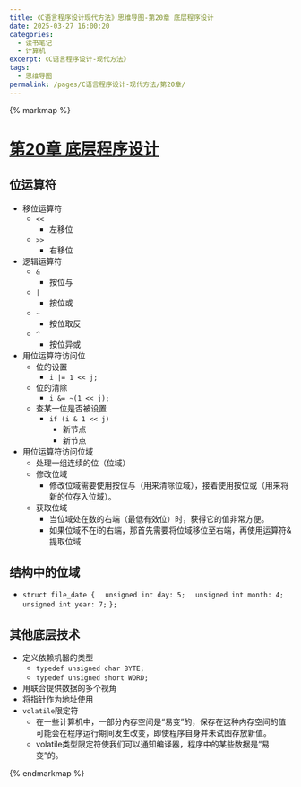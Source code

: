 ```yaml
---
title: 《C语言程序设计现代方法》思维导图-第20章 底层程序设计
date: 2025-03-27 16:00:20
categories:
  - 读书笔记
  - 计算机
excerpt: 《C语言程序设计-现代方法》
tags:
  - 思维导图
permalink: /pages/C语言程序设计-现代方法/第20章/
---
```


{% markmap %}

# [第20章 底层程序设计](/pages/C语言程序设计-现代方法/思维导图/汇总/)

## 位运算符
- 移位运算符
    - `<<`
        - 左移位
    - `>>`
        - 右移位
- 逻辑运算符
    - `&`
        - 按位与
    - `|`
        - 按位或
    - `~`
        - 按位取反
    - `^`
        - 按位异或
- 用位运算符访问位
    - 位的设置
        - `i |= 1 << j;`
    - 位的清除
        - `i &= ~(1 << j);`
    - 查某一位是否被设置
        - `if (i & 1 << j)`
            - 新节点
            - 新节点
- 用位运算符访问位域
    - 处理一组连续的位（位域）
    - 修改位域
        - 修改位域需要使用按位与（用来清除位域），接着使用按位或（用来将新的位存入位域）。
    - 获取位域
        - 当位域处在数的右端（最低有效位）时，获得它的值非常方便。
        - 如果位域不在i的右端，那首先需要将位域移位至右端，再使用运算符&提取位域
## 结构中的位域
- `struct file_date {`
        `  unsigned int day: 5;`
        `  unsigned int month: 4;`
        `  unsigned int year: 7;`
        `};`
## 其他底层技术
- 定义依赖机器的类型
    - `typedef unsigned char BYTE;`
    - `typedef unsigned short WORD;`
- 用联合提供数据的多个视角
- 将指针作为地址使用
- `volatile`限定符
    - 在一些计算机中，一部分内存空间是“易变”的，保存在这种内存空间的值可能会在程序运行期间发生改变，即使程序自身并未试图存放新值。
    - volatile类型限定符使我们可以通知编译器，程序中的某些数据是“易变”的。


{% endmarkmap %}